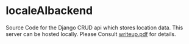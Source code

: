# localeAIbackend
Source Code for the Django CRUD api which stores location data. This server can be hosted locally.
Please Consult [writeup.pdf](https://github.com/Arihant-Joshi/localeAIbackend/writeup.pdf) for details.
